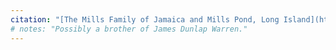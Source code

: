 ```yaml
---
citation: "[The Mills Family of Jamaica and Mills Pond, Long Island](https://www.queenslibrary.org/manuscripts/0205#bg-largeview-about), Archives at Queens Library, Queens Borough Public Library, Jamaica NY."
# notes: "Possibly a brother of James Dunlap Warren."
---
```

